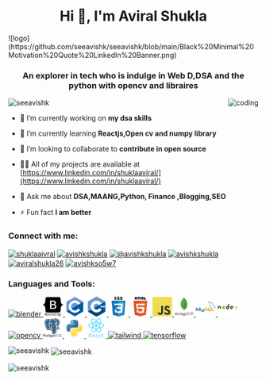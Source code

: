 <h1 align="center">Hi 👋, I'm Aviral Shukla</h1>
![logo](https://github.com/seeavishk/seeavishk/blob/main/Black%20Minimal%20Motivation%20Quote%20LinkedIn%20Banner.png)
<h3 align="center">An explorer in tech who is indulge in Web D,DSA and the python with opencv and libraires</h3>
<img align="right" src="https://media3.giphy.com/media/bGgsc5mWoryfgKBx1u/giphy.gif?cid=ecf05e47qn2l9fn39l8co0prfj2qc7wl9v0a7xqwn3db777i&ep=v1_gifs_search&rid=giphy.gif&ct=g" alt="coding">
<p align="left"> <img src="https://komarev.com/ghpvc/?username=seeavishk&label=Profile%20views&color=0e75b6&style=flat" alt="seeavishk" /> </p>

- 🔭 I’m currently working on **my dsa skills**

- 🌱 I’m currently learning **Reactjs,Open cv and numpy library**

- 👯 I’m looking to collaborate to **contribute in open source**

- 👨‍💻 All of my projects are available at [https://www.linkedin.com/in/shuklaaviral/](https://www.linkedin.com/in/shuklaaviral/)

- 💬 Ask me about **DSA,MAANG,Python, Finance ,Blogging,SEO**

- ⚡ Fun fact **I am better**

<h3 align="left">Connect with me:</h3>
<p align="left">
<a href="https://linkedin.com/in/shuklaaivral" target="blank"><img align="center" src="https://raw.githubusercontent.com/rahuldkjain/github-profile-readme-generator/master/src/images/icons/Social/linked-in-alt.svg" alt="shuklaaivral" height="30" width="40" /></a>
<a href="https://codesandbox.com/avishkshukla" target="blank"><img align="center" src="https://raw.githubusercontent.com/rahuldkjain/github-profile-readme-generator/master/src/images/icons/Social/codesandbox.svg" alt="avishkshukla" height="30" width="40" /></a>
<a href="https://hashnode.com/@avishkshukla" target="blank"><img align="center" src="https://raw.githubusercontent.com/rahuldkjain/github-profile-readme-generator/master/src/images/icons/Social/hashnode.svg" alt="@avishkshukla" height="30" width="40" /></a>
<a href="https://www.codechef.com/users/avishkshukla" target="blank"><img align="center" src="https://cdn.jsdelivr.net/npm/simple-icons@3.1.0/icons/codechef.svg" alt="avishkshukla" height="30" width="40" /></a>
<a href="https://www.leetcode.com/aviralshukla26" target="blank"><img align="center" src="https://raw.githubusercontent.com/rahuldkjain/github-profile-readme-generator/master/src/images/icons/Social/leet-code.svg" alt="aviralshukla26" height="30" width="40" /></a>
<a href="https://auth.geeksforgeeks.org/user/avishkso5w7" target="blank"><img align="center" src="https://raw.githubusercontent.com/rahuldkjain/github-profile-readme-generator/master/src/images/icons/Social/geeks-for-geeks.svg" alt="avishkso5w7" height="30" width="40" /></a>
</p>

<h3 align="left">Languages and Tools:</h3>
<p align="left"> <a href="https://www.blender.org/" target="_blank" rel="noreferrer"> <img src="https://download.blender.org/branding/community/blender_community_badge_white.svg" alt="blender" width="40" height="40"/> </a> <a href="https://getbootstrap.com" target="_blank" rel="noreferrer"> <img src="https://raw.githubusercontent.com/devicons/devicon/master/icons/bootstrap/bootstrap-plain-wordmark.svg" alt="bootstrap" width="40" height="40"/> </a> <a href="https://www.cprogramming.com/" target="_blank" rel="noreferrer"> <img src="https://raw.githubusercontent.com/devicons/devicon/master/icons/c/c-original.svg" alt="c" width="40" height="40"/> </a> <a href="https://www.w3schools.com/cpp/" target="_blank" rel="noreferrer"> <img src="https://raw.githubusercontent.com/devicons/devicon/master/icons/cplusplus/cplusplus-original.svg" alt="cplusplus" width="40" height="40"/> </a> <a href="https://www.w3schools.com/css/" target="_blank" rel="noreferrer"> <img src="https://raw.githubusercontent.com/devicons/devicon/master/icons/css3/css3-original-wordmark.svg" alt="css3" width="40" height="40"/> </a> <a href="https://www.w3.org/html/" target="_blank" rel="noreferrer"> <img src="https://raw.githubusercontent.com/devicons/devicon/master/icons/html5/html5-original-wordmark.svg" alt="html5" width="40" height="40"/> </a> <a href="https://developer.mozilla.org/en-US/docs/Web/JavaScript" target="_blank" rel="noreferrer"> <img src="https://raw.githubusercontent.com/devicons/devicon/master/icons/javascript/javascript-original.svg" alt="javascript" width="40" height="40"/> </a> <a href="https://www.mongodb.com/" target="_blank" rel="noreferrer"> <img src="https://raw.githubusercontent.com/devicons/devicon/master/icons/mongodb/mongodb-original-wordmark.svg" alt="mongodb" width="40" height="40"/> </a> <a href="https://www.mysql.com/" target="_blank" rel="noreferrer"> <img src="https://raw.githubusercontent.com/devicons/devicon/master/icons/mysql/mysql-original-wordmark.svg" alt="mysql" width="40" height="40"/> </a> <a href="https://nodejs.org" target="_blank" rel="noreferrer"> <img src="https://raw.githubusercontent.com/devicons/devicon/master/icons/nodejs/nodejs-original-wordmark.svg" alt="nodejs" width="40" height="40"/> </a> <a href="https://opencv.org/" target="_blank" rel="noreferrer"> <img src="https://www.vectorlogo.zone/logos/opencv/opencv-icon.svg" alt="opencv" width="40" height="40"/> </a> <a href="https://www.postgresql.org" target="_blank" rel="noreferrer"> <img src="https://raw.githubusercontent.com/devicons/devicon/master/icons/postgresql/postgresql-original-wordmark.svg" alt="postgresql" width="40" height="40"/> </a> <a href="https://www.python.org" target="_blank" rel="noreferrer"> <img src="https://raw.githubusercontent.com/devicons/devicon/master/icons/python/python-original.svg" alt="python" width="40" height="40"/> </a> <a href="https://reactjs.org/" target="_blank" rel="noreferrer"> <img src="https://raw.githubusercontent.com/devicons/devicon/master/icons/react/react-original-wordmark.svg" alt="react" width="40" height="40"/> </a> <a href="https://tailwindcss.com/" target="_blank" rel="noreferrer"> <img src="https://www.vectorlogo.zone/logos/tailwindcss/tailwindcss-icon.svg" alt="tailwind" width="40" height="40"/> </a> <a href="https://www.tensorflow.org" target="_blank" rel="noreferrer"> <img src="https://www.vectorlogo.zone/logos/tensorflow/tensorflow-icon.svg" alt="tensorflow" width="40" height="40"/> </a> </p>

<p><img align="left" src="https://github-readme-stats.vercel.app/api/top-langs?username=seeavishk&show_icons=true&locale=en&layout=compact" alt="seeavishk" /></p>

<p>&nbsp;<img align="center" src="https://github-readme-stats.vercel.app/api?username=seeavishk&show_icons=true&locale=en" alt="seeavishk" /></p>

<p><img align="center" src="https://github-readme-streak-stats.herokuapp.com/?user=seeavishk&" alt="seeavishk" /></p>
